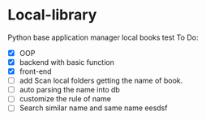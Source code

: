 # Local-library
Python base application manager local books test
To Do:
- [x] OOP
- [x] backend with basic function
- [x] front-end
- [ ] add Scan local folders getting the name of book.
- [ ] auto parsing the name into db
- [ ] customize the rule of name
- [ ] Search similar name and same name
eesdsf